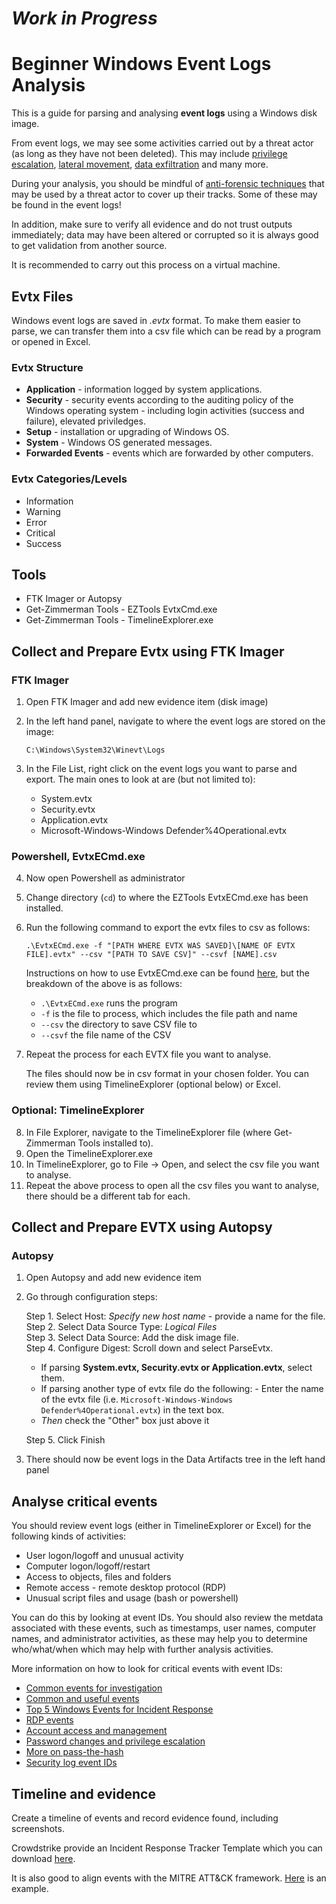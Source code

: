 # **_Work in Progress_**

# Beginner Windows Event Logs Analysis

This is a guide for parsing and analysing **event logs** using a Windows disk image.

From event logs, we may see some activities carried out by a threat actor (as long as they have not been deleted). This may include [privilege escalation](https://attack.mitre.org/tactics/TA0004/), [lateral movement](https://attack.mitre.org/tactics/TA0008/), [data exfiltration](https://attack.mitre.org/tactics/TA0010/) and many more.

During your analysis, you should be mindful of [anti-forensic techniques](https://github.com/dbak5/BeginnerCybersecurityGuides/blob/main/DigitalForensics/AntiForensicTechniques.md) that may be used by a threat actor to cover up their tracks. Some of these may be found in the event logs!

In addition, make sure to verify all evidence and do not trust outputs immediately; data may have been altered or corrupted so it is always good to get validation from another source.

It is recommended to carry out this process on a virtual machine.

## Evtx Files

Windows event logs are saved in <em>.evtx</em> format. To make them easier to parse, we can transfer them into a csv file which can be read by a program or opened in Excel.

### Evtx Structure

- **Application** - information logged by system applications.
- **Security** - security events according to the auditing policy of the Windows operating system - including login activities (success and failure), elevated priviledges.
- **Setup** - installation or upgrading of Windows OS.
- **System** - Windows OS generated messages.
- **Forwarded Events** - events which are forwarded by other computers.

### Evtx Categories/Levels

- Information
- Warning
- Error
- Critical
- Success

## Tools

- FTK Imager or Autopsy
- Get-Zimmerman Tools - EZTools EvtxCmd.exe
- Get-Zimmerman Tools - TimelineExplorer.exe

## Collect and Prepare Evtx using FTK Imager

### FTK Imager

1. Open FTK Imager and add new evidence item (disk image)
2. In the left hand panel, navigate to where the event logs are stored on the image:

   `C:\Windows\System32\Winevt\Logs`

3. In the File List, right click on the event logs you want to parse and export. The main ones to look at are (but not limited to):

   - System.evtx
   - Security.evtx
   - Application.evtx
   - Microsoft-Windows-Windows Defender%4Operational.evtx

### Powershell, EvtxECmd.exe

4. Now open Powershell as administrator
5. Change directory (`cd`) to where the EZTools EvtxECmd.exe has been installed.
6. Run the following command to export the evtx files to csv as follows:

   `.\EvtxECmd.exe -f "[PATH WHERE EVTX WAS SAVED]\[NAME OF EVTX FILE].evtx" --csv "[PATH TO SAVE CSV]" --csvf [NAME].csv`

   Instructions on how to use EvtxECmd.exe can be found [here](https://github.com/EricZimmerman/evtx), but the breakdown of the above is as follows:

   - `.\EvtxECmd.exe` runs the program
   - `-f` is the file to process, which includes the file path and name
   - `--csv` the directory to save CSV file to
   - `--csvf` the file name of the CSV

7. Repeat the process for each EVTX file you want to analyse.

   The files should now be in csv format in your chosen folder. You can review them using TimelineExplorer (optional below) or Excel.

### Optional: TimelineExplorer

8. In File Explorer, navigate to the TimelineExplorer file (where Get-Zimmerman Tools installed to).
9. Open the TimelineExplorer.exe
10. In TimelineExplorer, go to File -> Open, and select the csv file you want to analyse.
11. Repeat the above process to open all the csv files you want to analyse, there should be a different tab for each.

## Collect and Prepare EVTX using Autopsy

### Autopsy

1. Open Autopsy and add new evidence item
2. Go through configuration steps:

   Step 1. Select Host: <em>Specify new host name</em> - provide a name for the file. \
   Step 2. Select Data Source Type: <em>Logical Files</em> \
   Step 3. Select Data Source: Add the disk image file. \
   Step 4. Configure Digest: Scroll down and select ParseEvtx.

   - If parsing **System.evtx, Security.evtx or Application.evtx**, select them.
   - If parsing another type of evtx file do the following: - Enter the name of the evtx file (i.e. `Microsoft-Windows-Windows Defender%4Operational.evtx`) in the text box.
   - <em>Then</em> check the "Other" box just above it

   Step 5. Click Finish

3. There should now be event logs in the Data Artifacts tree in the left hand panel

## Analyse critical events

You should review event logs (either in TimelineExplorer or Excel) for the following kinds of activities:

- User logon/logoff and unusual activity
- Computer logon/logoff/restart
- Access to objects, files and folders
- Remote access - remote desktop protocol (RDP)
- Unusual script files and usage (bash or powershell)

You can do this by looking at event IDs. You should also review the metdata associated with these events, such as timestamps, user names, computer names, and administrator activities, as these may help you to determine who/what/when which may help with further analysis activities.

More information on how to look for critical events with event IDs:

- [Common events for investigation](https://www.socinvestigation.com/most-common-windows-event-ids-to-hunt-mind-map/)
- [Common and useful events](https://ss64.com/ps/syntax-eventids.html)
- [Top 5 Windows Events for Incident Response](https://www.linkedin.com/pulse/top-5-windows-events-incident-response-invictus-incident-response/)
- [RDP events](https://www.socinvestigation.com/windows-rdp-event-ids-cheatsheet/)
- [Account access and management](https://medium.com/@rajeevranjancom/windows-event-log-analysis-incident-response-guide-739af79b518b)
- [Password changes and privilege escalation](https://alparslanakyildiz.medium.com/windows-event-ids-for-incident-response-cases-f3a069b8309f)
- [More on pass-the-hash](https://www.beyondtrust.com/resources/glossary/pass-the-hash-pth-attack)
- [Security log event IDs](https://www.ultimatewindowssecurity.com/securitylog/encyclopedia/default.aspx?i=j)

## Timeline and evidence

Create a timeline of events and record evidence found, including screenshots.

Crowdstrike provide an Incident Response Tracker Template which you can download [here](https://www.crowdstrike.com/blog/crowdstrike-releases-digital-forensics-and-incident-response-tracker/).

It is also good to align events with the MITRE ATT&CK framework. [Here](https://www.socinvestigation.com/mapping-mitre-attck-with-window-event-log-ids/) is an example.
